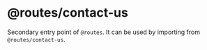 # @routes/contact-us

Secondary entry point of `@routes`. It can be used by importing from `@routes/contact-us`.
